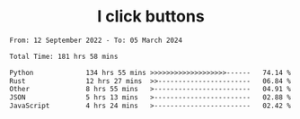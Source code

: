 <h1 align="center">
I click buttons
</h1>

<!--START_SECTION:waka-->

```txt
From: 12 September 2022 - To: 05 March 2024

Total Time: 181 hrs 58 mins

Python             134 hrs 55 mins >>>>>>>>>>>>>>>>>>>------   74.14 %
Rust               12 hrs 27 mins  >>-----------------------   06.84 %
Other              8 hrs 55 mins   >------------------------   04.91 %
JSON               5 hrs 13 mins   >------------------------   02.88 %
JavaScript         4 hrs 24 mins   >------------------------   02.42 %
```

<!--END_SECTION:waka-->
